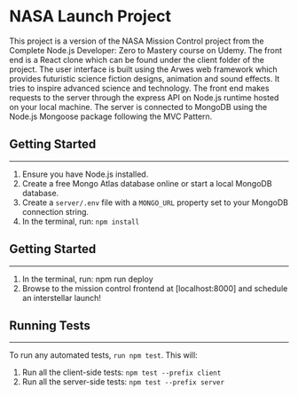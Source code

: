 # NASA Launch Project #
This project is a version of the NASA Mission Control project from the Complete Node.js Developer: Zero to Mastery course on Udemy.
The front end is a React clone which can be found under the client folder of the project.
The user interface is built using the Arwes web framework which provides futuristic science fiction designs, animation and sound effects. It tries to inspire advanced science and technology.
The front end makes requests to the server through the express API on Node.js runtime hosted on your local machine.
The server is connected to MongoDB using the Node.js Mongoose package following the MVC Pattern.

## Getting Started ##
- - - -
1. Ensure you have Node.js installed.
2. Create a free Mongo Atlas database online or start a local MongoDB database.
3. Create a `server/.env` file with a `MONGO_URL` property set to your MongoDB connection string.
4. In the terminal, run: `npm install`

## Getting Started ##
- - - -
1. In the terminal, run: npm run deploy
2. Browse to the mission control frontend at [localhost:8000] and schedule an interstellar launch!

## Running Tests ##
- - - -
To run any automated tests, `run npm test`. This will:

1. Run all the client-side tests: `npm test --prefix client`
2. Run all the server-side tests: `npm test --prefix server`
